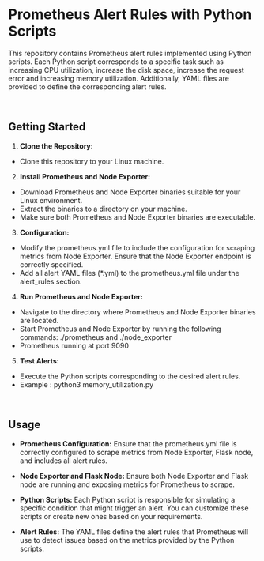 # **Prometheus Alert Rules with Python Scripts**

This repository contains Prometheus alert rules implemented using Python scripts. Each Python script corresponds to a specific task such as increasing CPU utilization, increase the disk space, increase the request error and increasing memory utilization. Additionally, YAML files are provided to define the corresponding alert rules.

<br/>

## Getting Started
1. **Clone the Repository:**
- Clone this repository to your Linux machine.


2. **Install Prometheus and Node Exporter:**
- Download Prometheus and Node Exporter binaries suitable for your Linux environment.
- Extract the binaries to a directory on your machine.
- Make sure both Prometheus and Node Exporter binaries are executable.


3. **Configuration:**
- Modify the prometheus.yml file to include the configuration for scraping metrics from Node Exporter. Ensure that the Node Exporter endpoint is correctly specified.
- Add all alert YAML files (*.yml) to the prometheus.yml file under the alert_rules section.


4. **Run Prometheus and Node Exporter:**
- Navigate to the directory where Prometheus and Node Exporter binaries are located.
- Start Prometheus and Node Exporter by running the following commands: ./prometheus and ./node_exporter
- Prometheus running at port 9090


5. **Test Alerts:**
- Execute the Python scripts corresponding to the desired alert rules.
- Example : python3 memory_utilization.py

<br/>

## Usage
- **Prometheus Configuration:** Ensure that the prometheus.yml file is correctly configured to scrape metrics from Node Exporter, Flask node, and includes all alert rules.
  
- **Node Exporter and Flask Node:** Ensure both Node Exporter and Flask node are running and exposing metrics for Prometheus to scrape.

- **Python Scripts:** Each Python script is responsible for simulating a specific condition that might trigger an alert. You can customize these scripts or create new ones based on your requirements.
  
- **Alert Rules:** The YAML files define the alert rules that Prometheus will use to detect issues based on the metrics provided by the Python scripts.



